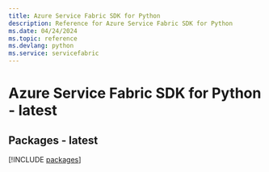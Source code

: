 ```yaml
---
title: Azure Service Fabric SDK for Python
description: Reference for Azure Service Fabric SDK for Python
ms.date: 04/24/2024
ms.topic: reference
ms.devlang: python
ms.service: servicefabric
---
```

# Azure Service Fabric SDK for Python - latest
## Packages - latest
[!INCLUDE [packages](service-fabric-index.md)]